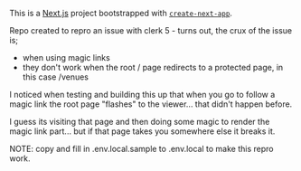 This is a [Next.js](https://nextjs.org/) project bootstrapped with [`create-next-app`](https://github.com/vercel/next.js/tree/canary/packages/create-next-app).

Repo created to repro an issue with clerk 5 - turns out, the crux of the issue is;

- when using magic links
- they don't work when the root / page redirects to a protected page, in this case /venues

I noticed when testing and building this up that when you go to follow a magic link the root page "flashes" to the viewer... that didn't happen before.

I guess its visiting that page and then doing some magic to render the magic link part... but if that page takes you somewhere else it breaks it.

NOTE: copy and fill in .env.local.sample to .env.local to make this repro work.
